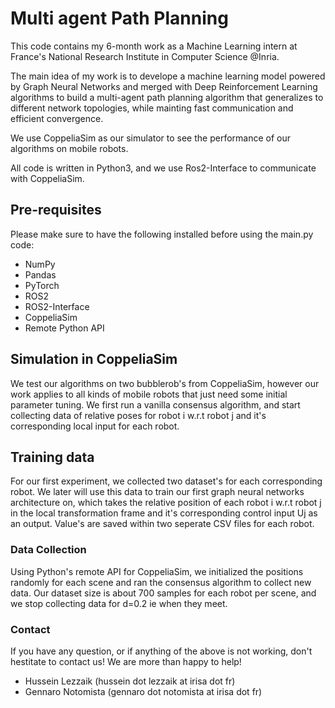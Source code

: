 # Multi agent Path Planning
This code contains my 6-month work as a Machine Learning intern at France's National Research Institute in Computer Science @Inria.

The main idea of my work is to develope a machine learning model powered by Graph Neural Networks and merged with Deep Reinforcement Learning algorithms 
to build a multi-agent path planning algorithm that generalizes to different network topologies, while mainting fast communication and efficient convergence.

We use CoppeliaSim as our simulator to see the performance of our algorithms on mobile robots.

All code is written in Python3, and we use Ros2-Interface to communicate with CoppeliaSim.

 
## Pre-requisites 
Please make sure to have the following installed before using the main.py code:
* NumPy 
* Pandas
* PyTorch
* ROS2 
* ROS2-Interface
* CoppeliaSim 
* Remote Python API


## Simulation in CoppeliaSim 
We test our algorithms on two bubblerob's from CoppeliaSim, however our work applies to all kinds of mobile robots that just need some initial parameter tuning.
We first run a vanilla consensus algorithm, and start collecting data of relative poses for robot i w.r.t robot j and it's corresponding local input for each robot.

## Training data
For our first experiment, we collected two dataset's for each corresponding robot. We later will use this data to train our first graph neural networks architecture on, 
which takes the relative position of each robot i w.r.t robot j in the local transformation frame and it's corresponding control input Uj as an output. Value's are saved within two seperate 
CSV files for each robot. 

### Data Collection 
Using Python's remote API for CoppeliaSim, we initialized the positions randomly for each scene and ran the consensus algorithm to collect new data. Our dataset size is about 700 samples for each robot per scene,
and we stop collecting data for d=0.2 ie when they meet.

### Contact
If you have any question, or if anything of the above is not working, don't hestitate to contact us! We are more than happy to help!
* Hussein Lezzaik (hussein dot lezzaik at irisa dot fr)
* Gennaro Notomista (gennaro dot notomista at irisa dot fr)
